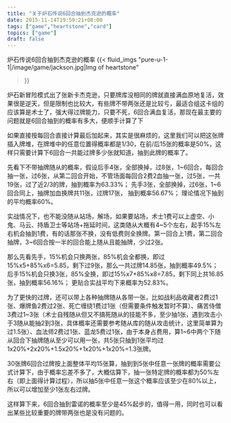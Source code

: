 ```yaml
---
title: "关于炉石传说6回合抽到杰克逊的概率"
date: 2015-11-14T19:59:21+08:00
tags: ["game","heartstone","card"]
topics: ["game"]
draft: false
---
```


炉石传说6回合抽到杰克逊的概率
{{< fluid_imgs
"pure-u-1-1|/image/game/jackson.jpg|Img of heartstone"
>}}

<!--more-->

炉石新冒险模式出了张新卡杰克逊，只要牌库没相同的牌就直接满血原地复活，效果很是逆天，但是限制也比较大，有些牌不带两张还是比较亏，最适合组这卡组的应该算是术士了，强大得过牌能力，只要不死，6回合满血复活，那现在最主要的问题就是6回合抽到的概率有多大，便顺手计算了下

如果直接按每回合直接计算最后加起来，其实是很麻烦的，这里我们可以把这张牌插入牌堆，在牌堆中的任意位置得概率都是1/30，在前/后15张的概率是50%，这样只需要计算下6回合一共能过牌多少张就知道，抽到此牌的概率了。

先看下不带抽牌随从的概率，假设后手4张，全部换掉，过8张，1~6回合，每回合抽一张，过6张，从第二回合开始，不管场面每回合2费2血抽一张，过5张，一共19张，过了近2/3的牌，抽到概率为63.33%；
先手3张，全部换掉，过6张，1~6回合同上，抽牌加血换牌共11张，过牌17张， 抽到概率56.67%；
理论情况下抽到的平均概率60%。

实战情况下，也不能没随从站场，解场，如果要站场，术士1费可以上虚空、小鬼、马云、持盾卫士等站场+拖延时间，这类随从大概有4~5个左右，起手15%左右机会抽到1费，有的话那张不换，没有低费则全换牌。第一回合上1费，第二回合抽牌，3~6回合按一半的回合能上随从且能抽牌，少过2张。

那么先看先手，15%机会只换两张，85%机会全都换，即过15%x5+85%x6=5.85，剩下过9张，那么一共过牌14.85张，抽到概率49.5%；
后手15%机会只换3张，85%全换，即过15%x7+85%x8=7.85，剩下同上共16.85张，抽到概率56.16%；
更贴合实战平均下来概率为52.83%。

为了更快的过牌，还可以带上各种抽牌随从各带一张，比如战利品收藏者2费过1张、爆牌鱼2费过2张、死亡缠绕1费过1张（但需要条件触发暂时不算）、痛苦侍僧3费过1~3张（术士自残随从但又不搞死随从的技能不多，至少抽1张，遇到攻击小于3随从能抽2到3张，具体概率还需要参考随从库的随从攻击统计，这里简单算为过1.5张）、血法师2费过1张、蓝龙5费过1张，由于本身占费用，算1~6中两个下随从回合下抽牌随从至少可以用一张，共5张只抽到1张平均过1x20%+2x20%+1.5x20%+1x20%+1x20%=1.3张牌。

30张牌6回合过牌按上面整体平均15张算，抽到到5张中任意一张牌的概率需要公式计算下，由于概率忘差不多了，大概估算下，抽一张特定牌的概率都为50%左右（即上面得计算过程），所以抽5张中任意一张这个概率应该至少在80%以上，所以可以增加至少1张左右过牌。

这样算下来，6回合抽到雷诺的概率至少是45%起步的，值得一用，同时也可以看出某些比较重要的牌带两张也是没有问题的。
